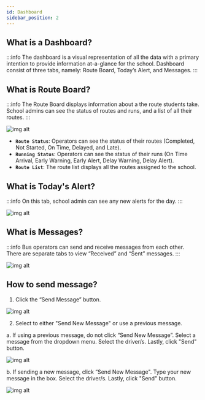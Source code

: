 ```yaml
---
id: Dashboard
sidebar_position: 2
---
```


## What is a Dashboard?

:::info
The dashboard is a visual representation of all the data with a primary intention to provide information at-a-glance for the school. Dashboard consist of three tabs, namely: Route Board, Today’s Alert, and Messages.
:::

## What is Route Board?

:::info
The Route Board displays information about a the route students take. School admins can see the status of routes and runs, and a list of all their routes.
:::

![img alt](/img/dashboard-route-board.png)

- **`Route Status`**: Operators can see the status of their routes (Completed, Not Started, On Time, Delayed, and Late).
- **`Running Status`**: Operators can see the status of their runs (On Time Arrival, Early Warning, Early Alert, Delay Warning, Delay Alert).
- **`Route List`**: The route list displays all the routes assigned to the school.

## What is Today's Alert?

:::info
On this tab, school admin can see any new alerts for the day.
:::

![img alt](/img/dashboard-todays-alert.png)

## What is Messages?

:::info
Bus operators can send and receive messages from each other. There are separate tabs to view “Received” and “Sent” messages.
:::

![img alt](/img/dashboard-message.png)

## How to send message?

1. Click the “Send Message” button.

![img alt](/img/dashboard-message-send.png)

2. Select to either "Send New Message" or use a previous message.

a. If using a previous message, do not click “Send New Message”. Select a message from the dropdown menu. Select the driver/s. Lastly, click "Send" button.

![img alt](/img/dashboard-message-send-message-previous-message.png)

b. If sending a new message, click “Send New Message". Type your new message in the box. Select the driver/s. Lastly, click "Send" button.

![img alt](/img/dashboard-message-send-message-new-message.png)
